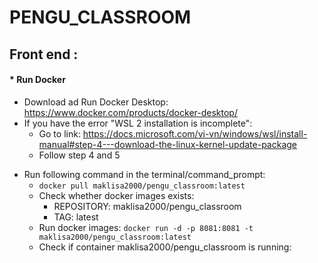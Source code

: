 # PENGU_CLASSROOM

## Front end : 

#### * Run Docker 
- Download ad Run Docker Desktop: https://www.docker.com/products/docker-desktop/
- If you have the error "WSL 2 installation is incomplete":
  * Go to link: https://docs.microsoft.com/vi-vn/windows/wsl/install-manual#step-4---download-the-linux-kernel-update-package
  * Follow step 4 and 5
* Run following command in the terminal/command_prompt: 
  * ``docker pull maklisa2000/pengu_classroom:latest``
  * Check whether docker images exists: 
    * REPOSITORY: maklisa2000/pengu_classroom
    * TAG: latest
  * Run docker images: ``docker run -d -p 8081:8081 -t maklisa2000/pengu_classroom:latest``
  * Check if container maklisa2000/pengu_classroom is running: 
